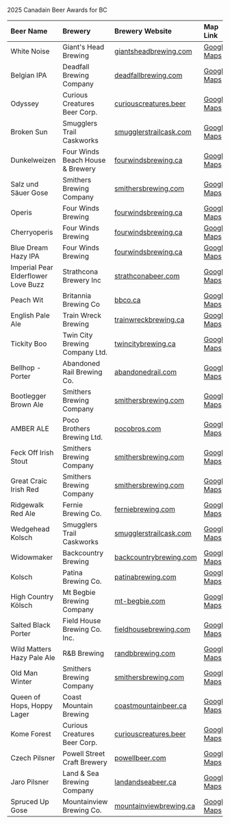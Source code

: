 2025 Canadain Beer Awards for BC

| Beer Name | Brewery | Brewery Website | Map Link |
| :--- | :--- | :--- | :--- |
| White Noise | Giant's Head Brewing | [giantsheadbrewing.com](https://www.giantsheadbrewing.com/) | [Google Maps](https://www.google.com/maps/search/?api=1&query=Giant's+Head+Brewing) |
| Belgian IPA | Deadfall Brewing Company | [deadfallbrewing.com](https://www.deadfallbrewing.com/) | [Google Maps](https://www.google.com/maps/search/?api=1&query=Deadfall+Brewing+Company) |
| Odyssey | Curious Creatures Beer Corp. | [curiouscreatures.beer](https://curiouscreatures.beer/) | [Google Maps](https://www.google.com/maps/search/?api=1&query=Curious+Creatures+Beer+Corp.) |
| Broken Sun | Smugglers Trail Caskworks | [smugglerstrailcask.com](https://smugglerstrailcask.com/) | [Google Maps](https://www.google.com/maps/search/?api=1&query=Smugglers+Trail+Caskworks) |
| Dunkelweizen | Four Winds Beach House & Brewery | [fourwindsbrewing.ca](https://fourwindsbrewing.ca/) | [Google Maps](https://www.google.com/maps/search/?api=1&query=Four+Winds+Beach+House+%26+Brewery) |
| Salz und Säuer Gose | Smithers Brewing Company | [smithersbrewing.com](https://www.smithersbrewing.com/) | [Google Maps](https://www.google.com/maps/search/?api=1&query=Smithers+Brewing+Company) |
| Operis | Four Winds Brewing | [fourwindsbrewing.ca](https://fourwindsbrewing.ca/) | [Google Maps](https://www.google.com/maps/search/?api=1&query=Four+Winds+Brewing) |
| Cherryoperis | Four Winds Brewing | [fourwindsbrewing.ca](https://fourwindsbrewing.ca/) | [Google Maps](https://www.google.com/maps/search/?api=1&query=Four+Winds+Brewing) |
| Blue Dream Hazy IPA | Four Winds Brewing | [fourwindsbrewing.ca](https://fourwindsbrewing.ca/) | [Google Maps](https://www.google.com/maps/search/?api=1&query=Four+Winds+Brewing) |
| Imperial Pear Elderflower Love Buzz | Strathcona Brewery Inc | [strathconabeer.com](https://www.strathconabeer.com/) | [Google Maps](https://www.google.com/maps/search/?api=1&query=Strathcona+Brewery) |
| Peach Wit | Britannia Brewing Co | [bbco.ca](https://www.bbco.ca/) | [Google Maps](https://www.google.com/maps/search/?api=1&query=Britannia+Brewing+Co+Steveston) |
| English Pale Ale | Train Wreck Brewing | [trainwreckbrewing.ca](https://trainwreckbrewing.ca) | [Google Maps](https://www.google.com/maps/search/?api=1&query=Train+Wreck+Brewing) |
| Tickity Boo | Twin City Brewing Company Ltd. | [twincitybrewing.ca](https://twincitybrewing.ca/) | [Google Maps](https://www.google.com/maps/search/?api=1&query=Twin+City+Brewing+Company) |
| Bellhop - Porter | Abandoned Rail Brewing Co. | [abandonedrail.com](https://www.abandonedrail.com/) | [Google Maps](https://www.google.com/maps/search/?api=1&query=Abandoned+Rail+Brewing+Co.) |
| Bootlegger Brown Ale | Smithers Brewing Company | [smithersbrewing.com](https://www.smithersbrewing.com/) | [Google Maps](https://www.google.com/maps/search/?api=1&query=Smithers+Brewing+Company) |
| AMBER ALE | Poco Brothers Brewing Ltd. | [pocobros.com](https://pocobros.com/) | [Google Maps](https://www.google.com/maps/search/?api=1&query=Poco+Brothers+Brewing) |
| Feck Off Irish Stout | Smithers Brewing Company | [smithersbrewing.com](https://www.smithersbrewing.com/) | [Google Maps](https://www.google.com/maps/search/?api=1&query=Smithers+Brewing+Company) |
| Great Craic Irish Red | Smithers Brewing Company | [smithersbrewing.com](https://www.smithersbrewing.com/) | [Google Maps](https://www.google.com/maps/search/?api=1&query=Smithers+Brewing+Company) |
| Ridgewalk Red Ale | Fernie Brewing Co. | [ferniebrewing.com](https://ferniebrewing.com/) | [Google Maps](https://www.google.com/maps/search/?api=1&query=Fernie+Brewing+Co.) |
| Wedgehead Kolsch | Smugglers Trail Caskworks | [smugglerstrailcask.com](https://smugglerstrailcask.com/) | [Google Maps](https://www.google.com/maps/search/?api=1&query=Smugglers+Trail+Caskworks) |
| Widowmaker | Backcountry Brewing | [backcountrybrewing.com](https://www.backcountrybrewing.com/) | [Google Maps](https://www.google.com/maps/search/?api=1&query=Backcountry+Brewing) |
| Kolsch | Patina Brewing Co. | [patinabrewing.com](https://patinabrewing.com/) | [Google Maps](https://www.google.com/maps/search/?api=1&query=Patina+Brewing+Co.) |
| High Country Kölsch | Mt Begbie Brewing Company | [mt-begbie.com](https://mt-begbie.com/) | [Google Maps](https://www.google.com/maps/search/?api=1&query=Mt+Begbie+Brewing+Company) |
| Salted Black Porter | Field House Brewing Co. Inc. | [fieldhousebrewing.com](https://fieldhousebrewing.com/) | [Google Maps](https://www.google.com/maps/search/?api=1&query=Field+House+Brewing) |
| Wild Matters Hazy Pale Ale | R&B Brewing | [randbbrewing.com](https://randbbrewing.com/) | [Google Maps](https://www.google.com/maps/search/?api=1&query=R%26B+Brewing) |
| Old Man Winter | Smithers Brewing Company | [smithersbrewing.com](https://www.smithersbrewing.com/) | [Google Maps](https://www.google.com/maps/search/?api=1&query=Smithers+Brewing+Company) |
| Queen of Hops, Hoppy Lager | Coast Mountain Brewing | [coastmountainbeer.ca](https://www.coastmountainbeer.ca/) | [Google Maps](https://www.google.com/maps/search/?api=1&query=Coast+Mountain+Brewing) |
| Kome Forest | Curious Creatures Beer Corp. | [curiouscreatures.beer](https://curiouscreatures.beer/) | [Google Maps](https://www.google.com/maps/search/?api=1&query=Curious+Creatures+Beer+Corp.) |
| Czech Pilsner | Powell Street Craft Brewery | [powellbeer.com](https://powellbeer.com/) | [Google Maps](https://www.google.com/maps/search/?api=1&query=Powell+Street+Craft+Brewery) |
| Jaro Pilsner | Land & Sea Brewing Company | [landandseabeer.ca](https://www.landandseabeer.ca/) | [Google Maps](https://www.google.com/maps/search/?api=1&query=Land+%26+Sea+Brewing+Company) |
| Spruced Up Gose | Mountainview Brewing Co. | [mountainviewbrewing.ca](https://mountainviewbrewing.ca/) | [Google Maps](https://www.google.com/maps/search/?api=1&query=Mountainview+Brewing+Co.) |
